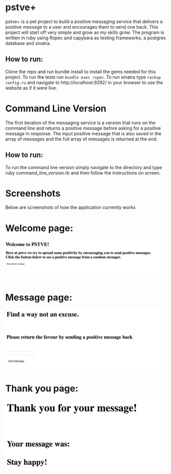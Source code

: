 # pstve+

pstve+ is a pet project to build a positive messaging service that delivers a positive message to a user and encourages them to send one back. This project will start off very simple and grow as my skills grow. The program is written in ruby using Rspec and capybara as testing frameworks, a postgres database and sinatra.

## How to run:

Clone the repo and run bundle install to install the gems needed for this project.
To run the tests run `bundle exec rspec`.
To run sinatra type `rackup config.ru` and navigate to http://localhost:9292/ in your browser to use the website as if it were live.


# Command Line Version

The first iteration of the messaging service is a version that runs on the command line and returns a positive message before asking for a positive message in response. The input positive message that is also saved in the array of messages and the full array of messages is returned at the end.

## How to run:

To run the command line version simply navigate to the directory and type ruby command_line_version.rb and then follow the instructions on screen.

# Screenshots

Below are screenshots of how the application currently works

# Welcome page:

![Diagram](https://github.com/anderscodes/positive/blob/master/Welcome%20page.png?raw=true)

# Message page:

![Diagram](https://github.com/anderscodes/positive/blob/master/Message%20page.png?raw=true)

# Thank you page:

![Diagram](https://github.com/anderscodes/positive/blob/master/Thank%20you%20page.png?raw=true)
